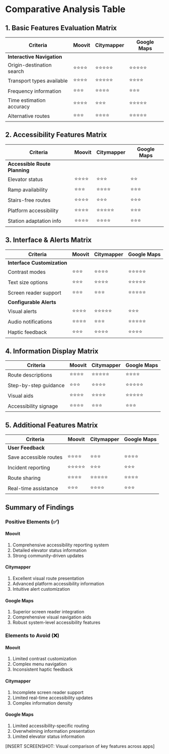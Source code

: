 # Comparative Analysis Table

## 1. Basic Features Evaluation Matrix

| Criteria | Moovit | Citymapper | Google Maps |
|----------|---------|------------|-------------|
| **Interactive Navigation** |
| Origin-destination search | ⭐⭐⭐⭐ | ⭐⭐⭐⭐⭐ | ⭐⭐⭐⭐⭐ |
| Transport types available | ⭐⭐⭐⭐ | ⭐⭐⭐⭐⭐ | ⭐⭐⭐⭐ |
| Frequency information | ⭐⭐⭐ | ⭐⭐⭐⭐ | ⭐⭐⭐ |
| Time estimation accuracy | ⭐⭐⭐⭐ | ⭐⭐⭐ | ⭐⭐⭐⭐⭐ |
| Alternative routes | ⭐⭐⭐ | ⭐⭐⭐⭐ | ⭐⭐⭐⭐⭐ |

## 2. Accessibility Features Matrix

| Criteria | Moovit | Citymapper | Google Maps |
|----------|---------|------------|-------------|
| **Accessible Route Planning** |
| Elevator status | ⭐⭐⭐⭐ | ⭐⭐⭐ | ⭐⭐ |
| Ramp availability | ⭐⭐⭐ | ⭐⭐⭐⭐ | ⭐⭐⭐ |
| Stairs-free routes | ⭐⭐⭐⭐ | ⭐⭐⭐ | ⭐⭐⭐ |
| Platform accessibility | ⭐⭐⭐⭐ | ⭐⭐⭐⭐⭐ | ⭐⭐⭐ |
| Station adaptation info | ⭐⭐⭐⭐ | ⭐⭐⭐⭐ | ⭐⭐⭐ |

## 3. Interface & Alerts Matrix

| Criteria | Moovit | Citymapper | Google Maps |
|----------|---------|------------|-------------|
| **Interface Customization** |
| Contrast modes | ⭐⭐⭐ | ⭐⭐⭐⭐ | ⭐⭐⭐⭐⭐ |
| Text size options | ⭐⭐⭐ | ⭐⭐⭐⭐ | ⭐⭐⭐⭐⭐ |
| Screen reader support | ⭐⭐⭐ | ⭐⭐⭐ | ⭐⭐⭐⭐⭐ |
| **Configurable Alerts** |
| Visual alerts | ⭐⭐⭐⭐ | ⭐⭐⭐⭐⭐ | ⭐⭐⭐ |
| Audio notifications | ⭐⭐⭐⭐ | ⭐⭐⭐ | ⭐⭐⭐⭐⭐ |
| Haptic feedback | ⭐⭐⭐ | ⭐⭐⭐⭐ | ⭐⭐⭐⭐ |

## 4. Information Display Matrix

| Criteria | Moovit | Citymapper | Google Maps |
|----------|---------|------------|-------------|
| Route descriptions | ⭐⭐⭐⭐ | ⭐⭐⭐⭐⭐ | ⭐⭐⭐⭐ |
| Step-by-step guidance | ⭐⭐⭐ | ⭐⭐⭐⭐ | ⭐⭐⭐⭐⭐ |
| Visual aids | ⭐⭐⭐⭐ | ⭐⭐⭐⭐ | ⭐⭐⭐⭐⭐ |
| Accessibility signage | ⭐⭐⭐⭐ | ⭐⭐⭐ | ⭐⭐⭐ |

## 5. Additional Features Matrix

| Criteria | Moovit | Citymapper | Google Maps |
|----------|---------|------------|-------------|
| **User Feedback** |
| Save accessible routes | ⭐⭐⭐⭐ | ⭐⭐⭐ | ⭐⭐⭐⭐ |
| Incident reporting | ⭐⭐⭐⭐⭐ | ⭐⭐⭐ | ⭐⭐⭐ |
| Route sharing | ⭐⭐⭐⭐ | ⭐⭐⭐⭐⭐ | ⭐⭐⭐⭐ |
| Real-time assistance | ⭐⭐⭐ | ⭐⭐⭐⭐ | ⭐⭐⭐ |

## Summary of Findings

### Positive Elements (✅)

#### Moovit
1. Comprehensive accessibility reporting system
2. Detailed elevator status information
3. Strong community-driven updates

#### Citymapper
1. Excellent visual route presentation
2. Advanced platform accessibility information
3. Intuitive alert customization

#### Google Maps
1. Superior screen reader integration
2. Comprehensive visual navigation aids
3. Robust system-level accessibility features

### Elements to Avoid (❌)

#### Moovit
1. Limited contrast customization
2. Complex menu navigation
3. Inconsistent haptic feedback

#### Citymapper
1. Incomplete screen reader support
2. Limited real-time accessibility updates
3. Complex information density

#### Google Maps
1. Limited accessibility-specific routing
2. Overwhelming information presentation
3. Limited elevator status information

[INSERT SCREENSHOT: Visual comparison of key features across apps] 
